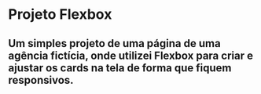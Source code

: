 # Projeto Flexbox

## Um simples projeto de uma página de uma agência fictícia, onde utilizei Flexbox para criar e ajustar os cards na tela de forma que fiquem responsivos.
